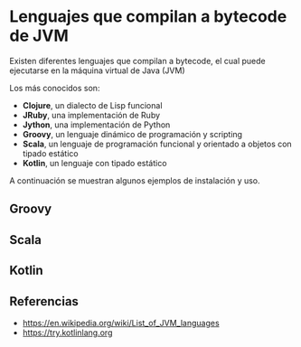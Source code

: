 # Lenguajes que compilan a bytecode de JVM

Existen diferentes lenguajes que compilan a bytecode, el cual puede ejecutarse en la máquina virtual de Java (JVM)

Los más conocidos son:

- __Clojure__, un dialecto de Lisp funcional
- __JRuby__, una implementación de Ruby
- __Jython__, una implementación de Python
- __Groovy__, un lenguaje dinámico de programación y scripting
- __Scala__, un lenguaje de programación funcional y orientado a objetos con tipado estático
- __Kotlin__, un lenguaje con tipado estático

A continuación se muestran algunos ejemplos de instalación y uso.

## Groovy


## Scala



## Kotlin




## Referencias

- https://en.wikipedia.org/wiki/List_of_JVM_languages
- https://try.kotlinlang.org
